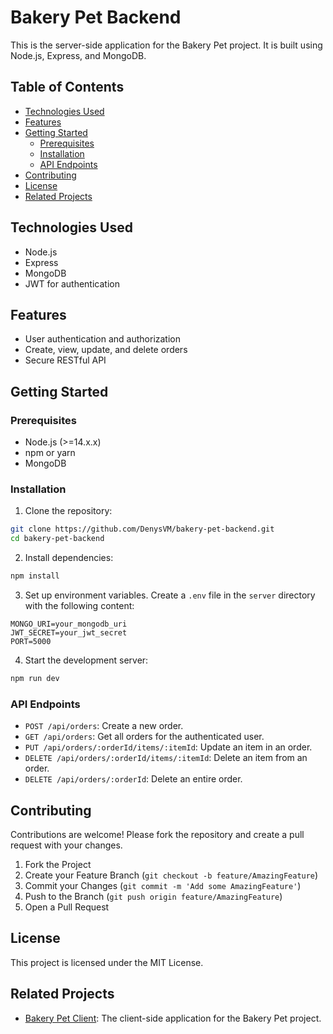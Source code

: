 # Bakery Pet Backend

This is the server-side application for the Bakery Pet project. It is built using Node.js, Express, and MongoDB.

## Table of Contents

- [Technologies Used](#technologies-used)
- [Features](#features)
- [Getting Started](#getting-started)
  - [Prerequisites](#prerequisites)
  - [Installation](#installation)
  - [API Endpoints](#api-endpoints)
- [Contributing](#contributing)
- [License](#license)
- [Related Projects](#related-projects)

## Technologies Used

- Node.js
- Express
- MongoDB
- JWT for authentication

## Features

- User authentication and authorization
- Create, view, update, and delete orders
- Secure RESTful API

## Getting Started

### Prerequisites

- Node.js (>=14.x.x)
- npm or yarn
- MongoDB

### Installation

1. Clone the repository:

```bash
git clone https://github.com/DenysVM/bakery-pet-backend.git
cd bakery-pet-backend
```

2. Install dependencies:

```bash
npm install
```

3. Set up environment variables. Create a `.env` file in the `server` directory with the following content:

```
MONGO_URI=your_mongodb_uri
JWT_SECRET=your_jwt_secret
PORT=5000
```

4. Start the development server:

```bash
npm run dev
```

### API Endpoints

- `POST /api/orders`: Create a new order.
- `GET /api/orders`: Get all orders for the authenticated user.
- `PUT /api/orders/:orderId/items/:itemId`: Update an item in an order.
- `DELETE /api/orders/:orderId/items/:itemId`: Delete an item from an order.
- `DELETE /api/orders/:orderId`: Delete an entire order.

## Contributing

Contributions are welcome! Please fork the repository and create a pull request with your changes.

1. Fork the Project
2. Create your Feature Branch (`git checkout -b feature/AmazingFeature`)
3. Commit your Changes (`git commit -m 'Add some AmazingFeature'`)
4. Push to the Branch (`git push origin feature/AmazingFeature`)
5. Open a Pull Request

## License

This project is licensed under the MIT License.

## Related Projects

- [Bakery Pet Client](https://github.com/DenysVM/bakery-pet): The client-side application for the Bakery Pet project.

